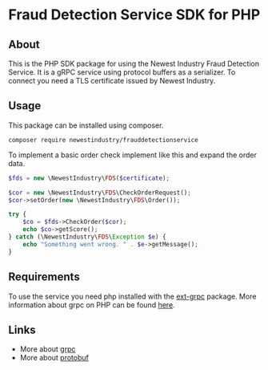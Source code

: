 # Fraud Detection Service SDK for PHP

## About

This is the PHP SDK package for using the Newest Industry Fraud Detection Service. 
It is a gRPC service using protocol buffers as a serializer. To connect you need a TLS certificate
issued by Newest Industry.

## Usage

This package can be installed using composer.

`composer require newestindustry/frauddetectionservice`

To implement a basic order check implement like this and expand the order data.

```php
$fds = new \NewestIndustry\FDS($certificate);

$cor = new \NewestIndustry\FDS\CheckOrderRequest();
$cor->setOrder(new \NewestIndustry\FDS\Order());

try {
    $co = $fds->CheckOrder($cor);
    echo $co->getScore();
} catch (\NewestIndustry\FDS\Exception $e) {
    echo "Something went wrong. " . $e->getMessage();
}

```

## Requirements

To use the service you need php installed with the [ext-grpc](https://pecl.php.net/package/gRPC) package. 
More information about grpc on PHP can be found [here](https://grpc.io/docs/quickstart/php.html). 

## Links

- More about [grpc](https://grpc.io/)
- More about [protobuf](https://developers.google.com/protocol-buffers/)